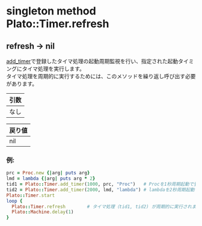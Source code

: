# singleton method Plato::Timer.refresh

## refresh -> nil

[add_timer](add_timer.md)で登録したタイマ処理の起動周期監視を行い、指定された起動タイミングにタイマ処理を実行します。  
タイマ処理を周期的に実行するためには、このメソッドを繰り返し呼び出す必要があります。

|引数|
|:--|
|なし|

|戻り値|
|:--|
|nil|

### 例:
```Ruby
prc = Proc.new {|arg| puts arg}
lmd = lambda {|arg| puts arg * 2}
tid1 = Plato::Timer.add_timer(1000, prc, "Proc")   # Procを1秒周期起動で登録します
tid2 = Plato::Timer.add_timer(2000, lmd, "lambda") # lambdaを2秒周期起動で登録します
Plato::Timer.start
loop {
  Plato::Timer.refresh        # タイマ処理（tid1, tid2) が周期的に実行されます
  Plato::Machine.delay(1)
}
```
